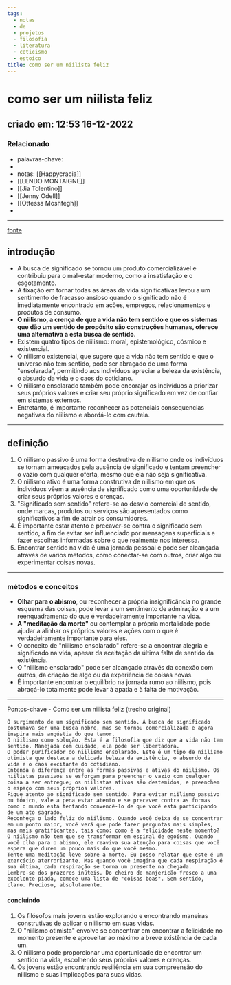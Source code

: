 ```yaml
---
tags:
  - notas
  - de
  - projetos
  - filosofia
  - literatura
  - ceticismo
  - estoico
title: como ser um niilista feliz
---
```

# como ser um niilista feliz
## criado em: 12:53 16-12-2022

### Relacionado
- palavras-chave: 
- 
- notas: [[Happycracia]]
- [[LENDO MONTAIGNE]]
- [[Jia Tolentino]]
- [[Jenny Odell]]
- [[Ottessa Moshfegh]]
- 
---
[fonte](https://psyche.co/guides/how-to-find-the-sunny-side-of-nihilism)

## introdução
- A busca de significado se tornou um produto comercializável e contribuiu para o mal-estar moderno, como a insatisfação e o esgotamento. 
- A fixação em tornar todas as áreas da vida significativas levou a um sentimento de fracasso ansioso quando o significado não é imediatamente encontrado em ações, empregos, relacionamentos e produtos de consumo.
- **O niilismo, a crença de que a vida não tem sentido e que os sistemas que dão um sentido de propósito são construções humanas, oferece uma alternativa a esta busca de sentido.**
- Existem quatro tipos de niilismo: moral, epistemológico, cósmico e existencial.
- O niilismo existencial, que sugere que a vida não tem sentido e que o universo não tem sentido, pode ser abraçado de uma forma "ensolarada", permitindo aos indivíduos apreciar a beleza da existência, o absurdo da vida e o caos do cotidiano.
- O niilismo ensolarado também pode encorajar os indivíduos a priorizar seus próprios valores e criar seu próprio significado em vez de confiar em sistemas externos.
- Entretanto, é importante reconhecer as potenciais consequencias negativas do niilismo e abordá-lo com cautela.

---
## definição

1. O niilismo passivo é uma forma destrutiva de niilismo onde os indivíduos se tornam ameaçados pela ausência de significado e tentam preencher o vazio com qualquer oferta, mesmo que ela não seja significativa.
2. O niilismo ativo é uma forma construtiva de niilismo em que os indivíduos vêem a ausência de significado como uma oportunidade de criar seus próprios valores e crenças.
3. "Significado sem sentido" refere-se ao desvio comercial de sentido, onde marcas, produtos ou serviços são apresentados como significativos a fim de atrair os consumidores.
4. É importante estar atento e precaver-se contra o significado sem sentido, a fim de evitar ser influenciado por mensagens superficiais e fazer escolhas informadas sobre o que realmente nos interessa.
5. Encontrar sentido na vida é uma jornada pessoal e pode ser alcançada através de vários métodos, como conectar-se com outros, criar algo ou experimentar coisas novas.

---
### métodos e conceitos
- **Olhar para o abismo**, ou reconhecer a própria insignificância no grande esquema das coisas, pode levar a um sentimento de admiração e a um reenquadramento do que é verdadeiramente importante na vida.
- **A "meditação da morte"** ou contemplar a própria mortalidade pode ajudar a alinhar os próprios valores e ações com o que é verdadeiramente importante para eles.
- O conceito de "niilismo ensolarado" refere-se a encontrar alegria e significado na vida, apesar da aceitação da última falta de sentido da existência.
- O "niilismo ensolarado" pode ser alcançado através da conexão com outros, da criação de algo ou da experiência de coisas novas.
- É importante encontrar o equilíbrio na jornada rumo ao niilismo, pois abraçá-lo totalmente pode levar à apatia e à falta de motivação.

---
Pontos-chave - Como ser um niilista feliz (trecho original)

    O surgimento de um significado sem sentido. A busca de significado costumava ser uma busca nobre, mas se tornou comercializada e agora inspira mais angústia do que temor.
    O niilismo como solução. Esta é a filosofia que diz que a vida não tem sentido. Manejada com cuidado, ela pode ser libertadora.
    O poder purificador do niilismo ensolarado. Este é um tipo de niilismo otimista que destaca a delicada beleza da existência, o absurdo da vida e o caos excitante do cotidiano.
    Entenda a diferença entre as formas passivas e ativas do niilismo. Os niilistas passivos se esforçam para preencher o vazio com qualquer coisa a ser entregue; os niilistas ativos são destemidos, e preenchem o espaço com seus próprios valores.
    Fique atento ao significado sem sentido. Para evitar niilismo passivo ou tóxico, vale a pena estar atento e se precaver contra as formas como o mundo está tentando convencê-lo de que você está participando de um ato sagrado.
    Reconheça o lado feliz do niilismo. Quando você deixa de se concentrar em um ponto maior, você verá que pode fazer perguntas mais simples, mas mais gratificantes, tais como: como é a felicidade neste momento?
    O niilismo não tem que se transformar em espiral de egoísmo. Quando você olha para o abismo, ele reaviva sua atenção para coisas que você espera que durem um pouco mais do que você mesmo.
    Tente uma meditação leve sobre a morte. Eu posso relatar que este é um exercício aterrorizante. Mas quando você imagina que cada respiração é sua última, cada respiração se torna um presente na chegada.
    Lembre-se dos prazeres inúteis. Do cheiro de manjericão fresco a uma excelente piada, comece uma lista de "coisas boas". Sem sentido, claro. Precioso, absolutamente.

#### concluindo
1.  Os filósofos mais jovens estão explorando e encontrando maneiras construtivas de aplicar o niilismo em suas vidas.
2.  O "niilismo otimista" envolve se concentrar em encontrar a felicidade no momento presente e aproveitar ao máximo a breve existência de cada um.
3.  O niilismo pode proporcionar uma oportunidade de encontrar um sentido na vida, escolhendo seus próprios valores e crenças.
4.  Os jovens estão encontrando resiliência em sua compreensão do niilismo e suas implicações para suas vidas.
